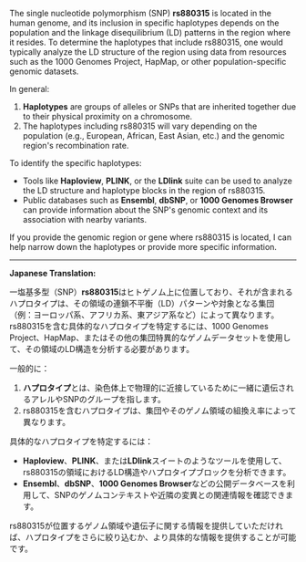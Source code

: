 The single nucleotide polymorphism (SNP) **rs880315** is located in the human genome, and its inclusion in specific haplotypes depends on the population and the linkage disequilibrium (LD) patterns in the region where it resides. To determine the haplotypes that include rs880315, one would typically analyze the LD structure of the region using data from resources such as the 1000 Genomes Project, HapMap, or other population-specific genomic datasets.

In general:
1. **Haplotypes** are groups of alleles or SNPs that are inherited together due to their physical proximity on a chromosome.
2. The haplotypes including rs880315 will vary depending on the population (e.g., European, African, East Asian, etc.) and the genomic region's recombination rate.

To identify the specific haplotypes:
- Tools like **Haploview**, **PLINK**, or the **LDlink** suite can be used to analyze the LD structure and haplotype blocks in the region of rs880315.
- Public databases such as **Ensembl**, **dbSNP**, or **1000 Genomes Browser** can provide information about the SNP's genomic context and its association with nearby variants.

If you provide the genomic region or gene where rs880315 is located, I can help narrow down the haplotypes or provide more specific information.

---

**Japanese Translation:**

一塩基多型（SNP）**rs880315**はヒトゲノム上に位置しており、それが含まれるハプロタイプは、その領域の連鎖不平衡（LD）パターンや対象となる集団（例：ヨーロッパ系、アフリカ系、東アジア系など）によって異なります。rs880315を含む具体的なハプロタイプを特定するには、1000 Genomes Project、HapMap、またはその他の集団特異的なゲノムデータセットを使用して、その領域のLD構造を分析する必要があります。

一般的に：
1. **ハプロタイプ**とは、染色体上で物理的に近接しているために一緒に遺伝されるアレルやSNPのグループを指します。
2. rs880315を含むハプロタイプは、集団やそのゲノム領域の組換え率によって異なります。

具体的なハプロタイプを特定するには：
- **Haploview**、**PLINK**、または**LDlink**スイートのようなツールを使用して、rs880315の領域におけるLD構造やハプロタイプブロックを分析できます。
- **Ensembl**、**dbSNP**、**1000 Genomes Browser**などの公開データベースを利用して、SNPのゲノムコンテキストや近隣の変異との関連情報を確認できます。

rs880315が位置するゲノム領域や遺伝子に関する情報を提供していただければ、ハプロタイプをさらに絞り込むか、より具体的な情報を提供することが可能です。